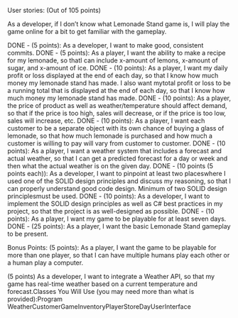 User stories: (Out of 105 points)

As a developer, if I don’t know what Lemonade Stand game is, I will play the game online for a bit to get familiar with the gameplay.

DONE - (5 points): As a developer, I want to make good, consistent commits.
DONE - (5 points): As a player, I want the ability to make a recipe for my lemonade, so thatI can include x-amount of lemons, x-amount of sugar, and x-amount of ice. 
DONE - (10 points): As a player, I want my daily profit or loss displayed at the end of each day, so that I know how much money my lemonade stand has made. I also want mytotal profit or loss to be a running total that is displayed at the end of each day, so that I know how much money my lemonade stand has made. 
DONE - (10 points): As a player, the price of product as well as weather/temperature should affect demand, so that if the price is too high, sales will decrease, or if the price is too low, sales will increase, etc. 
DONE - (10 points): As a player, I want each customer to be a separate object with its own chance of buying a glass of lemonade, so that how much lemonade is purchased and how much a customer is willing to pay will vary from customer to customer.
DONE - (10 points): As a player, I want a weather system that includes a forecast and actual weather, so that I can get a predicted forecast for a day or week and then what the actual weather is on the given day.
DONE - (10 points (5 points each)): As a developer, I want to pinpoint at least two placeswhere I used one of the SOLID design principles and discuss my reasoning, so that I can properly understand good code design. Minimum of two SOLID design principlesmust be used. 
DONE - (10 points): As a developer, I want to implement the SOLID design principles as well as C# best practices in my project, so that the project is as well-designed as possible.
DONE - (10 points): As a player, I want my game to be playable for at least seven days.
DONE - (25 points): As a player, I want the basic Lemonade Stand gameplay to be present.


Bonus Points:
(5 points): As a player, I want the game to be playable for more than one player, so that I can have multiple humans play each other or a human play a computer.

(5 points) As a developer, I want to integrate a Weather API, so that my game has real-time weather based on a current temperature and forecast.Classes You Will Use (you may need more than what is provided):Program WeatherCustomerGameInventoryPlayerStoreDayUserInterface


